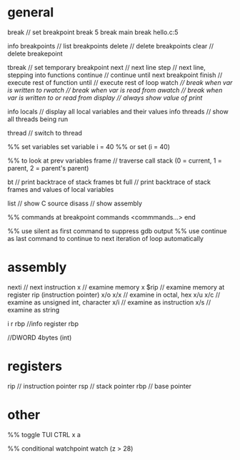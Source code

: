 # general
break            // set breakpoint
break 5
break main
break hello.c:5

info breakpoints // list breakpoints
delete <num>     // delete breakpoints
clear <location> // delete breakepoint

tbreak           // set temporary breakpoint
next             // next line
step             // next line, stepping into functions
continue         // continue until next breakpoint
finish           // execute rest of function
until            // execute rest of loop
watch   <var>    // break when var is written to
rwatch  <var>    // break when var is read from
awatch  <var>    // break when var is written to or read from
display <var>    // always show value of <var>
print   <var>

info locals      // display all local variables and their values
info threads     // show all threads being run

thread <num>     // switch to thread

%% set variables
set variable i = 40
%% or
set (i = 40)

%% to look at prev variables
frame <num> // traverse call stack (0 = current, 1 = parent, 2 = parent's parent)

bt          // print backtrace of stack frames
bt full     // print backtrace of stack frames and values of local variables

list        // show C source
disass      // show assembly

%% commands at breakpoint
commands <breakpoint-number>
<commmands...>
end

%% use silent as first command to suppress gdb output
%% use continue as last command to continue to next iteration of loop automatically

# assembly
nexti       // next instruction
x           // examine memory
x $rip      // examine memory at register rip (instruction pointer)
x/o   x/x   // examine in octal, hex
x/u   x/c   // examine as unsigned int, character
x/i         // examine as instruction
x/s         // examine as string

i r rbp     //info register rbp

//DWORD 4bytes (int)

# registers
rip  // instruction pointer
rsp  // stack pointer
rbp  // base pointer

# other
%% toggle TUI
CTRL x a

%% conditional watchpoint
watch (z > 28)
